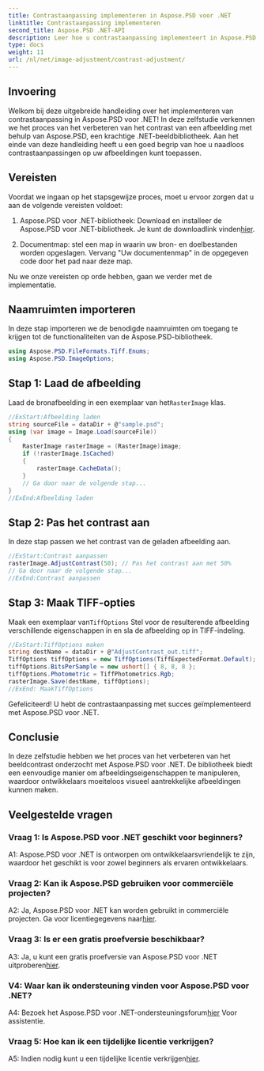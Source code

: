 ```yaml
---
title: Contrastaanpassing implementeren in Aspose.PSD voor .NET
linktitle: Contrastaanpassing implementeren
second_title: Aspose.PSD .NET-API
description: Leer hoe u contrastaanpassing implementeert in Aspose.PSD voor .NET met deze stapsgewijze handleiding.
type: docs
weight: 11
url: /nl/net/image-adjustment/contrast-adjustment/
---
```

## Invoering

Welkom bij deze uitgebreide handleiding over het implementeren van contrastaanpassing in Aspose.PSD voor .NET! In deze zelfstudie verkennen we het proces van het verbeteren van het contrast van een afbeelding met behulp van Aspose.PSD, een krachtige .NET-beeldbibliotheek. Aan het einde van deze handleiding heeft u een goed begrip van hoe u naadloos contrastaanpassingen op uw afbeeldingen kunt toepassen.

## Vereisten

Voordat we ingaan op het stapsgewijze proces, moet u ervoor zorgen dat u aan de volgende vereisten voldoet:

1.  Aspose.PSD voor .NET-bibliotheek: Download en installeer de Aspose.PSD voor .NET-bibliotheek. Je kunt de downloadlink vinden[hier](https://releases.aspose.com/psd/net/).

2. Documentmap: stel een map in waarin uw bron- en doelbestanden worden opgeslagen. Vervang "Uw documentenmap" in de opgegeven code door het pad naar deze map.

Nu we onze vereisten op orde hebben, gaan we verder met de implementatie.

## Naamruimten importeren

In deze stap importeren we de benodigde naamruimten om toegang te krijgen tot de functionaliteiten van de Aspose.PSD-bibliotheek.

```csharp
using Aspose.PSD.FileFormats.Tiff.Enums;
using Aspose.PSD.ImageOptions;
```

## Stap 1: Laad de afbeelding

 Laad de bronafbeelding in een exemplaar van het`RasterImage` klas.

```csharp
//ExStart:Afbeelding laden
string sourceFile = dataDir + @"sample.psd";
using (var image = Image.Load(sourceFile))
{
    RasterImage rasterImage = (RasterImage)image;
    if (!rasterImage.IsCached)
    {
        rasterImage.CacheData();
    }
    // Ga door naar de volgende stap...
}
//ExEnd:Afbeelding laden
```

## Stap 2: Pas het contrast aan

In deze stap passen we het contrast van de geladen afbeelding aan.

```csharp
//ExStart:Contrast aanpassen
rasterImage.AdjustContrast(50); // Pas het contrast aan met 50%
// Ga door naar de volgende stap...
//ExEnd:Contrast aanpassen
```

## Stap 3: Maak TIFF-opties

 Maak een exemplaar van`TiffOptions` Stel voor de resulterende afbeelding verschillende eigenschappen in en sla de afbeelding op in TIFF-indeling.

```csharp
//ExStart:TiffOptions maken
string destName = dataDir + @"AdjustContrast_out.tiff";
TiffOptions tiffOptions = new TiffOptions(TiffExpectedFormat.Default);
tiffOptions.BitsPerSample = new ushort[] { 8, 8, 8 };
tiffOptions.Photometric = TiffPhotometrics.Rgb;
rasterImage.Save(destName, tiffOptions);
//ExEnd: MaakTiffOptions
```

Gefeliciteerd! U hebt de contrastaanpassing met succes geïmplementeerd met Aspose.PSD voor .NET.

## Conclusie

In deze zelfstudie hebben we het proces van het verbeteren van het beeldcontrast onderzocht met Aspose.PSD voor .NET. De bibliotheek biedt een eenvoudige manier om afbeeldingseigenschappen te manipuleren, waardoor ontwikkelaars moeiteloos visueel aantrekkelijke afbeeldingen kunnen maken.

## Veelgestelde vragen

### Vraag 1: Is Aspose.PSD voor .NET geschikt voor beginners?

A1: Aspose.PSD voor .NET is ontworpen om ontwikkelaarsvriendelijk te zijn, waardoor het geschikt is voor zowel beginners als ervaren ontwikkelaars.

### Vraag 2: Kan ik Aspose.PSD gebruiken voor commerciële projecten?

 A2: Ja, Aspose.PSD voor .NET kan worden gebruikt in commerciële projecten. Ga voor licentiegegevens naar[hier](https://purchase.aspose.com/buy).

### Vraag 3: Is er een gratis proefversie beschikbaar?

 A3: Ja, u kunt een gratis proefversie van Aspose.PSD voor .NET uitproberen[hier](https://releases.aspose.com/).

### V4: Waar kan ik ondersteuning vinden voor Aspose.PSD voor .NET?

 A4: Bezoek het Aspose.PSD voor .NET-ondersteuningsforum[hier](https://forum.aspose.com/c/psd/34) Voor assistentie.

### Vraag 5: Hoe kan ik een tijdelijke licentie verkrijgen?

 A5: Indien nodig kunt u een tijdelijke licentie verkrijgen[hier](https://purchase.aspose.com/temporary-license/).